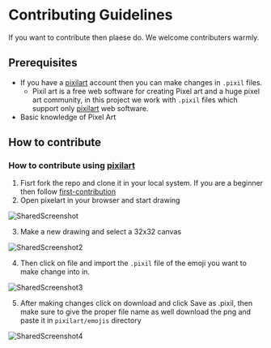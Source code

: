 # Contributing Guidelines
If you want to contribute then plaese do. We welcome contributers warmly.

## Prerequisites
- If you have a [pixilart](https://www.pixilart.com/) account then you can make changes in `.pixil` files.
  - Pixil art is a free web software for creating Pixel art and a huge pixel art community, in this project we work with `.pixil` files which support only [pixilart](https://www.pixilart.com/) web software.
- Basic knowledge of Pixel Art

## How to contribute 
### How to contribute using [pixilart](https://www.pixilart.com/)
1. Fisrt fork the repo and clone it in your local system. If you are a beginner then follow [first-contribution](https://github.com/firstcontributions/first-contributions)
2. Open pixelart in your browser and start drawing

![SharedScreenshot](https://user-images.githubusercontent.com/85790967/218436937-04fe86b0-bba3-4ddd-86f8-5ce4f712973c.jpg)

3. Make a new drawing and select a 32x32 canvas

![SharedScreenshot2](https://user-images.githubusercontent.com/85790967/218437410-a6fac859-b7dc-4f33-b175-abe3d1fab6e2.jpg)

4. Then click on file and import the `.pixil` file of the emoji you want to make change into in.

![SharedScreenshot3](https://user-images.githubusercontent.com/85790967/218437718-8d1f5ca2-ced0-475f-8dbc-653677a599e8.jpg)

5. After making changes click on download and click Save as .pixil, then make sure to give the proper file name as well download the png and paste it in `pixilart/emojis` directory

![SharedScreenshot4](https://user-images.githubusercontent.com/85790967/218438817-91401809-88a1-4f09-84bd-8e8f257eac56.jpg)
